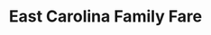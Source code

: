 ---
title: "East Carolina Family Fare"
url: /greenville/east-carolina-family-fare/
shop: convenience
---
